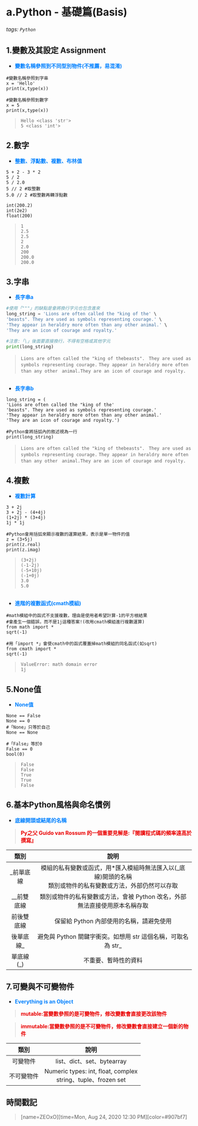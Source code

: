 # a.Python - 基礎篇(Basis)

###### tags: `Python`

## 1.變數及其設定 Assignment

* <font color="#0080FF">**變數名稱參照到不同型別物件(不推薦，易混淆)**</font>

```python=+
#變數名稱參照到字串
x = 'Hello'
print(x,type(x))

#變數名稱參照到數字
x = 5
print(x,type(x))
```

> ```Hello <class 'str'>```</br>
> ```5 <class 'int'>```

## 2.數字

* <font color="#0080FF">**整數、浮點數、複數、布林值**</font>

```python=+
5 + 2 - 3 * 2
5 / 2
5 / 2.0
5 // 2 #取整數
5.0 // 2 #取整數再轉浮點數

int(200.2)
int(2e2)
float(200)
```

> ```1```</br>
> ```2.5```</br>
> ```2.5```</br>
> ```2```</br>
> ```2.0```</br>
> ```200```</br>
> ```200.0```</br>
> ```200.0```</br>

## 3.字串

* <font color="#0080FF">**長字串a**</font>

```python
#使用「"""」的缺點是會將換行字元也包含進來
long_string = 'Lions are often called the "king of the' \
'beasts". They are used as symbols representing courage.' \
'They appear in heraldry more often than any other animal.' \
'They are an icon of courage and royalty.'

#注意:「\」後面要直接換行，不得有空格或其他字元
print(long_string)
```

> ```Lions are often called the "king of thebeasts". ``` 
> ```They are used as symbols representing courage.```
> ```They appear in heraldry more often than any other ```
> ```animal.They are an icon of courage and royalty.```
##
* <font color="#0080FF">**長字串b**</font>

```python=+
long_string = (
'Lions are often called the "king of the' 
'beasts". They are used as symbols representing courage.' 
'They appear in heraldry more often than any other animal.' 
'They are an icon of courage and royalty.')

#Python會將括弧內的敘述視為一行
print(long_string)
```

> ```Lions are often called the "king of thebeasts". ``` 
> ```They are used as symbols representing courage.```
> ```They appear in heraldry more often than any other ```
> ```animal.They are an icon of courage and royalty.```

## 4.複數

* <font color="#0080FF">**複數計算**</font>

```python=+
3 + 2j
3 + 2j - (4+4j)
(1+2j) * (3+4j)
1j * 1j

#Python會用括弧來顯示複數的運算結果，表示是單一物件的值
z = (3+5j)
print(z.real)
print(z.imag)
```

> ```(3+2j)```</br>
> ```(-1-2j)```</br>
> ```(-5+10j)```</br>
> ```(-1+0j)```</br>
> ```3.0```</br>
> ```5.0```</br>
##
* <font color="#0080FF">**進階的複數函式(cmath模組)**</font>

```python=+
#math模組中的函式不支援複數，理由是使用者希望計算-1的平方根結果
#會產生一個錯誤，而不是1j這種答案!(改用cmath模組進行複數運算)
from math import *
sqrt(-1)

#用「import *」會使cmath中的函式覆蓋掉math模組的同名函式(如sqrt)
from cmath import *
sqrt(-1)
```

> ```ValueError: math domain error```</br>
> ```1j```</br>

## 5.None值

* <font color="#0080FF">**None值**</font>

```python=+
None == False
None == 0
#「None」只等於自己
None == None

#「False」等於0
False == 0
bool(0)
```

> ```False```</br>
> ```False```</br>
> ```True```</br>
> ```True```</br>
> ```False```</br>

## 6.基本Python風格與命名慣例

* <font color="#0080FF">**底線開頭或結尾的名稱**</font>

> <font color="#EA0000">**Py之父 Guido van Rossum 的一個重要見解是:『閱讀程式碼的頻率遠高於撰寫』**</font>

| 類別 | 說明 |
| :------: | :-----------: |
| _前單底線   | 模組的私有變數或函式，用*匯入模組時無法匯入以(_底線)開頭的名稱</br>類別或物件的私有變數或方法，外部仍然可以存取|
| __前雙底線 | 類別或物件的私有變數或方法，會被 Python 改名，外部無法直接使用原本名稱存取 |
| 前後雙底線  | 保留給 Python 內部使用的名稱，請避免使用 |
| 後單底線_  | 避免與 Python 關鍵字衝突。如想用 str 這個名稱，可取名為 str_ |
| 單底線(_)  | 不重要、暫時性的資料 |

## 7.可變與不可變物件

* <font color="#0080FF">**Everything is an Object**</font>

> <font color="#EA0000">**mutable:當變數參照的是可變物件，修改變數會直接更改該物件**</font>

> <font color="#EA0000">**immutable:當變數參照的是不可變物件，修改變數會直接建立一個新的物件**</font>

| 類別 | 說明 |
| :------: | :-----------: |
| 可變物件   | list、dict、set、bytearray|
| 不可變物件 | Numeric types: int, float, complex </br>string、tuple、frozen set|

## 時間戳記

> [name=ZEOxO][time=Mon, Aug 24, 2020 12:30 PM][color=#907bf7]